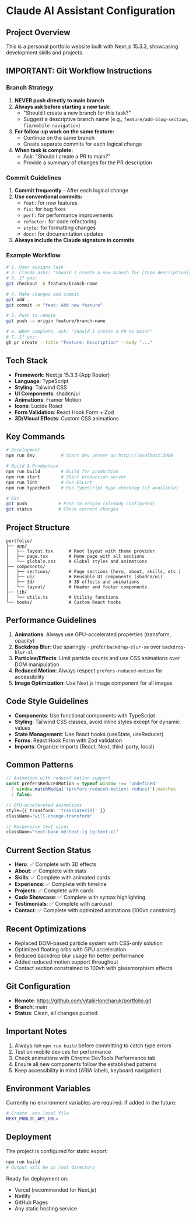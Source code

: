 # Claude AI Assistant Configuration

## Project Overview
This is a personal portfolio website built with Next.js 15.3.3, showcasing development skills and projects.

## IMPORTANT: Git Workflow Instructions

### Branch Strategy
1. **NEVER push directly to main branch**
2. **Always ask before starting a new task:**
   - "Should I create a new branch for this task?"
   - Suggest a descriptive branch name (e.g., `feature/add-blog-section`, `fix/mobile-navigation`)
3. **For follow-up work on the same feature:**
   - Continue on the same branch
   - Create separate commits for each logical change
4. **When task is complete:**
   - Ask: "Should I create a PR to main?"
   - Provide a summary of changes for the PR description

### Commit Guidelines
1. **Commit frequently** - After each logical change
2. **Use conventional commits:**
   - `feat:` for new features
   - `fix:` for bug fixes
   - `perf:` for performance improvements
   - `refactor:` for code refactoring
   - `style:` for formatting changes
   - `docs:` for documentation updates
3. **Always include the Claude signature in commits**

### Example Workflow
```bash
# 1. User assigns task
# 2. Claude asks: "Should I create a new branch for [task description]?"
# 3. If yes:
git checkout -b feature/branch-name

# 4. Make changes and commit
git add .
git commit -m "feat: Add new feature"

# 5. Push to remote
git push -u origin feature/branch-name

# 6. When complete, ask: "Should I create a PR to main?"
# 7. If yes:
gh pr create --title "Feature: Description" --body "..."
```

## Tech Stack
- **Framework**: Next.js 15.3.3 (App Router)
- **Language**: TypeScript
- **Styling**: Tailwind CSS
- **UI Components**: shadcn/ui
- **Animations**: Framer Motion
- **Icons**: Lucide React
- **Form Validation**: React Hook Form + Zod
- **3D/Visual Effects**: Custom CSS animations

## Key Commands
```bash
# Development
npm run dev          # Start dev server on http://localhost:3000

# Build & Production
npm run build        # Build for production
npm run start        # Start production server
npm run lint         # Run ESLint
npm run typecheck    # Run TypeScript type checking (if available)

# Git
git push            # Push to origin (already configured)
git status          # Check current changes
```

## Project Structure
```
portfolio/
├── app/
│   ├── layout.tsx      # Root layout with theme provider
│   ├── page.tsx        # Home page with all sections
│   └── globals.css     # Global styles and animations
├── components/
│   ├── sections/       # Page sections (hero, about, skills, etc.)
│   ├── ui/             # Reusable UI components (shadcn/ui)
│   ├── 3d/             # 3D effects and animations
│   └── layout/         # Header and footer components
├── lib/
│   └── utils.ts        # Utility functions
└── hooks/              # Custom React hooks
```

## Performance Guidelines
1. **Animations**: Always use GPU-accelerated properties (transform, opacity)
2. **Backdrop Blur**: Use sparingly - prefer `backdrop-blur-sm` over `backdrop-blur-xl`
3. **Particles/Effects**: Limit particle counts and use CSS animations over DOM manipulation
4. **Reduced Motion**: Always respect `prefers-reduced-motion` for accessibility
5. **Image Optimization**: Use Next.js Image component for all images

## Code Style Guidelines
- **Components**: Use functional components with TypeScript
- **Styling**: Tailwind CSS classes, avoid inline styles except for dynamic values
- **State Management**: Use React hooks (useState, useReducer)
- **Forms**: React Hook Form with Zod validation
- **Imports**: Organize imports (React, Next, third-party, local)

## Common Patterns
```typescript
// Animation with reduced motion support
const prefersReducedMotion = typeof window !== 'undefined' 
  ? window.matchMedia('(prefers-reduced-motion: reduce)').matches 
  : false;

// GPU-accelerated animations
style={{ transform: 'translateZ(0)' }}
className="will-change-transform"

// Responsive text sizes
className="text-base md:text-lg lg:text-xl"
```

## Current Section Status
- **Hero**: ✅ Complete with 3D effects
- **About**: ✅ Complete with stats
- **Skills**: ✅ Complete with animated cards
- **Experience**: ✅ Complete with timeline
- **Projects**: ✅ Complete with cards
- **Code Showcase**: ✅ Complete with syntax highlighting
- **Testimonials**: ✅ Complete with carousel
- **Contact**: ✅ Complete with optimized animations (100vh constraint)

## Recent Optimizations
- Replaced DOM-based particle system with CSS-only solution
- Optimized floating orbs with GPU acceleration
- Reduced backdrop blur usage for better performance
- Added reduced motion support throughout
- Contact section constrained to 100vh with glassmorphism effects

## Git Configuration
- **Remote**: https://github.com/vitaliiHoncharuk/portfolio.git
- **Branch**: main
- **Status**: Clean, all changes pushed

## Important Notes
1. Always run `npm run build` before committing to catch type errors
2. Test on mobile devices for performance
3. Check animations with Chrome DevTools Performance tab
4. Ensure all new components follow the established patterns
5. Keep accessibility in mind (ARIA labels, keyboard navigation)

## Environment Variables
Currently no environment variables are required. If added in the future:
```bash
# Create .env.local file
NEXT_PUBLIC_API_URL=
```

## Deployment
The project is configured for static export:
```bash
npm run build
# Output will be in /out directory
```

Ready for deployment on:
- Vercel (recommended for Next.js)
- Netlify
- GitHub Pages
- Any static hosting service